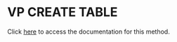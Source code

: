 <!---->
# VP CREATE TABLE

Click [here](https://developer.4d.com/docs/ViewPro/method-list#vp-create-table) to access the documentation for this method.

